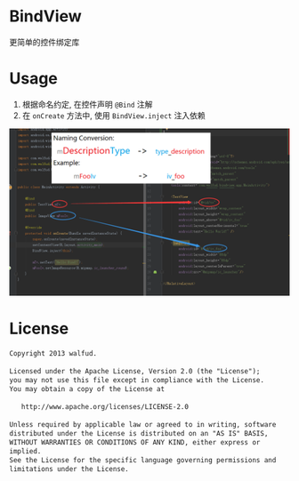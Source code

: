 # BindView
更简单的控件绑定库

# Usage
1. 根据命名约定, 在控件声明 `@Bind` 注解
2. 在 `onCreate` 方法中, 使用 `BindView.inject` 注入依赖

![](https://github.com/walfud/BindView/blob/master/doc/usage.png)

License
=======
    Copyright 2013 walfud.

    Licensed under the Apache License, Version 2.0 (the "License");
    you may not use this file except in compliance with the License.
    You may obtain a copy of the License at

       http://www.apache.org/licenses/LICENSE-2.0

    Unless required by applicable law or agreed to in writing, software
    distributed under the License is distributed on an "AS IS" BASIS,
    WITHOUT WARRANTIES OR CONDITIONS OF ANY KIND, either express or implied.
    See the License for the specific language governing permissions and
    limitations under the License.
